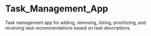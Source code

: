 # Task_Management_App
Task management app for adding, removing, listing, prioritizing, and receiving task recommendations based on task descriptions.
